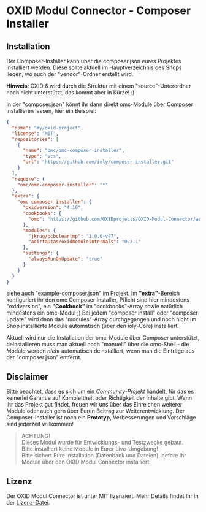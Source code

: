 # OXID Modul Connector - Composer Installer

## Installation

Der Composer-Installer kann über die composer.json eures Projektes installiert werden. Diese
sollte aktuell im Hauptverzeichnis des Shops liegen, wo auch der "vendor"-Ordner erstellt wird.

__Hinweis__: OXID 6 wird durch die Struktur mit einem "source"-Unterordner noch nicht unterstützt, das kommt aber in Kürze! :)

In der "composer.json" könnt ihr dann direkt omc-Module über Composer installieren lassen, hier 
ein Beispiel:

```json
{
  "name": "my/oxid-project",
  "license": "MIT",
  "repositories": [
    {
      "name": "omc/omc-composer-installer",
      "type": "vcs",
      "url": "https://github.com/ioly/composer-installer.git"
    }
  ],
  "require": {
    "omc/omc-composer-installer": "*"
  },
  "extra": {
    "omc-composer-installer": {
      "oxidversion": "4.10",
      "cookbooks": {
        "omc": "https://github.com/OXIDprojects/OXID-Modul-Connector/archive/recipes.zip"
      },
      "modules": {
        "jkrug/ocbcleartmp": "1.0.0-v47",
        "acirtautas/oxidmoduleinternals": "0.3.1"
      },
      "settings": {
        "alwaysRunOnUpdate": "true"
      }
    }
  }
}
```

siehe auch "example-composer.json" im Projekt.
Im __"extra"__-Bereich konfiguriert ihr den omc Composer Installer, Pflicht sind hier mindestens "oxidversion", ein __"Cookbook"__ im "cookbooks"-Array
sowie natürlich mindestens ein omc-Modul ;)
Bei jedem "composer install" oder "composer update" wird dann das "modules"-Array durchgegangen und
noch nicht im Shop installierte Module automatisch (über den ioly-Core) installiert.

Aktuell wird nur die Installation der omc-Module über Composer unterstützt, deinstallieren muss man
aktuell noch "manuell" über die omc-Shell - die Module werden _nicht_ automatisch deinstalliert, wenn man die Einträge aus der "composer.json" entfernt.

## Disclaimer

Bitte beachtet, dass es sich um ein _Community-Projekt_ handelt, für das es keinerlei Garantie auf Komplettheit oder Richtigkeit der Inhalte gibt. Wenn Ihr das Projekt gut findet, freuen wir uns über das Einreichen weiterer Module oder auch gern über Euren Beitrag zur Weiterentwicklung.
Der Composer-Installer ist noch ein __Prototyp__, Verbesserungen und Vorschläge sind jederzeit willkommen!

> ACHTUNG! <br>
> Dieses Modul wurde für Entwicklungs- und Testzwecke gebaut.<br>Bitte installiert keine Module in Eurer Live-Umgebung!<br>Bitte sichert Eure Installation (Datenbank und Dateien), before Ihr Module über den OXID Modul Connector installiert!

## Lizenz
Der OXID Modul Connector ist unter MIT lizenziert.
Mehr Details findet Ihr in der [Lizenz-Datei](https://github.com/OXIDprojects/OXID-Module-Connector/blob/recipes/LICENSE).

